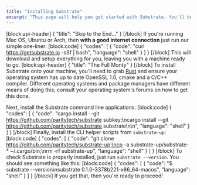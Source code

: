 ```yaml
---
title: "Installing Substrate"
excerpt: "This page will help you get started with Substrate. You'll be up and running in a jiffy!"
---
```

[block:api-header]
{
  "title": "Skip to the End..."
}
[/block]
If you're running Mac OS, Ubuntu or Arch, then **with a good internet connection** just run our simple one-liner:
[block:code]
{
  "codes": [
    {
      "code": "curl https://getsubstrate.io -sSf | bash",
      "language": "shell"
    }
  ]
}
[/block]
This will download and setup everything for you, leaving you with a machine ready to go.
[block:api-header]
{
  "title": "The Full Monty"
}
[/block]
To install Substrate onto your machine, you'll need to grab [Rust](https://www.rust-lang.org/en-US/install.html) and ensure your operating system has up to date OpenSSL 1.0, cmake and a C/C++ compiler. Different operating systems and package managers have different means of doing this; consult your operating system's forums on how to get this done.

Next, install the Substrate command line applications:
[block:code]
{
  "codes": [
    {
      "code": "cargo install --git https://github.com/paritytech/substrate subkey;\ncargo install --git https://github.com/paritytech/substrate substrate\n\n",
      "language": "shell"
    }
  ]
}
[/block]
Finally, install the CLI helper scripts from `substrate-up`:
[block:code]
{
  "codes": [
    {
      "code": "git clone https://github.com/paritytech/substrate-up;\ncp -a substrate-up/substrate-* ~/.cargo/bin;\nrm -rf substrate-up",
      "language": "shell"
    }
  ]
}
[/block]
To check Substrate is properly installed, just run `substrate --version`. You should see something like this:
[block:code]
{
  "codes": [
    {
      "code": "$ substrate --version\nsubstrate 0.1.0-3378b221-x86_64-macos",
      "language": "shell"
    }
  ]
}
[/block]
If you get that, then you're ready to proceed!